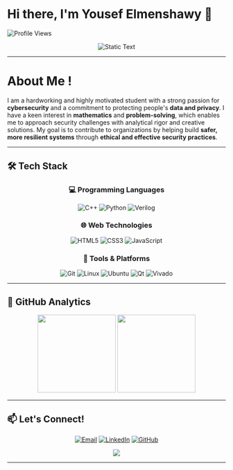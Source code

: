 # Hi there, I'm Yousef Elmenshawy 👋
![Profile Views](https://komarev.com/ghpvc/?username=YousefElmenshawy&color=blueviolet&style=flat-square)

<div align="center">
  <img src="https://readme-typing-svg.herokuapp.com?font=Fira+Code&size=22&duration=1&pause=999999&color=58A6FF&center=true&vCenter=true&width=800&lines=Computer+Engineering+Student+%7C+Cyber+Security+Enthusiast" alt="Static Text" />
</div>

---

# About Me !

I am a hardworking and highly motivated student with a strong passion for **cybersecurity** and a commitment to protecting people's **data and privacy**. I have a keen interest in **mathematics** and **problem-solving**, which enables me to approach security challenges with analytical rigor and creative solutions. My goal is to contribute to organizations by helping build **safer, more resilient systems** through **ethical and effective security practices**.

---

## 🛠️ Tech Stack

<div align="center">

### 💻 Programming Languages
![C++](https://img.shields.io/badge/C++-%2300599C.svg?style=for-the-badge&logo=c%2B%2B&logoColor=white)
![Python](https://img.shields.io/badge/Python-3670A0?style=for-the-badge&logo=python&logoColor=ffdd54)
![Verilog](https://img.shields.io/badge/Verilog-%23000000.svg?style=for-the-badge&logo=verilog&logoColor=white)

### 🌐 Web Technologies
![HTML5](https://img.shields.io/badge/HTML5-%23E34F26.svg?style=for-the-badge&logo=html5&logoColor=white)
![CSS3](https://img.shields.io/badge/CSS3-%231572B6.svg?style=for-the-badge&logo=css3&logoColor=white)
![JavaScript](https://img.shields.io/badge/JavaScript-%23323330.svg?style=for-the-badge&logo=javascript&logoColor=%23F7DF1E)

### 🔧 Tools & Platforms
![Git](https://img.shields.io/badge/Git-%23F05033.svg?style=for-the-badge&logo=git&logoColor=white)
![Linux](https://img.shields.io/badge/Linux-FCC624?style=for-the-badge&logo=linux&logoColor=black)
![Ubuntu](https://img.shields.io/badge/Ubuntu-E95420?style=for-the-badge&logo=ubuntu&logoColor=white)
![Qt](https://img.shields.io/badge/Qt-%23217346.svg?style=for-the-badge&logo=Qt&logoColor=white)
![Vivado](https://img.shields.io/badge/Xilinx%20Vivado-%23FF6600.svg?style=for-the-badge&logo=xilinx&logoColor=white)

</div>

---



## 🚀 GitHub Analytics

<div align="center">
  <img height="180em" src="https://github-readme-stats.vercel.app/api?username=YousefElmenshawy&show_icons=true&theme=tokyonight&include_all_commits=true&count_private=true&hide_border=true"/>
  <img height="180em" src="https://github-readme-stats.vercel.app/api/top-langs/?username=YousefElmenshawy&layout=compact&langs_count=8&theme=tokyonight&hide_border=true"/>
</div>

---


## 📫 Let's Connect!

<div align="center">
  
[![Email](https://img.shields.io/badge/Email-D14836?style=for-the-badge&logo=gmail&logoColor=white)](mailto:yousefelmenshawi@aucegypt.edu)
[![LinkedIn](https://img.shields.io/badge/LinkedIn-0077B5?style=for-the-badge&logo=linkedin&logoColor=white)](http://linkedin.com/in/yousef-ibrahim-elmenshawy-18ab22336)
[![GitHub](https://img.shields.io/badge/GitHub-100000?style=for-the-badge&logo=github&logoColor=white)](https://github.com/YousefElmenshawy)

</div>


<div align="center">
  <img src="https://capsule-render.vercel.app/api?type=waving&color=gradient&height=100&section=footer&text=Thanks%20for%20visiting!&fontSize=16&fontAlignY=65&desc=Let's%20build%20something%20amazing%20together!&descAlignY=51&descAlign=center"/>
</div>

---
